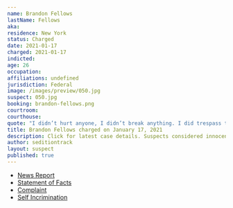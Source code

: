 ```yaml
---
name: Brandon Fellows
lastName: Fellows
aka:
residence: New York
status: Charged
date: 2021-01-17
charged: 2021-01-17
indicted:
age: 26
occupation:
affiliations: undefined
jurisdiction: Federal
image: /images/preview/050.jpg
suspect: 050.jpg
booking: brandon-fellows.png
courtroom:
courthouse:
quote: "I didn’t hurt anyone, I didn’t break anything. I did trespass though, I guess."
title: Brandon Fellows charged on January 17, 2021
description: Click for latest case details. Suspects considered innocent until proven guilty.
author: seditiontrack
layout: suspect
published: true
---
```

- [News Report](https://dailygazette.com/2021/01/17/feds-schenectady-man-charged-in-capital-insurrection/)
- [Statement of Facts](/opa/page/file/1355906/download)
- [Complaint](/opa/page/file/1355901/download)
- [Self Incrimination](https://www.bloomberg.com/news/articles/2021-01-12/-no-regrets-a-capitol-rioter-tells-his-story-from-inside)
